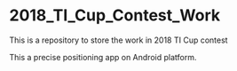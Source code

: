 # 2018_TI_Cup_Contest_Work
This is a repository to store the work in 2018 TI Cup contest

This a precise positioning app on Android platform. 
